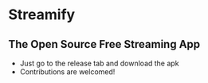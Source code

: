 # Streamify
## The Open Source Free Streaming App

- Just go to the release tab and download the apk
- Contributions are welcomed!
